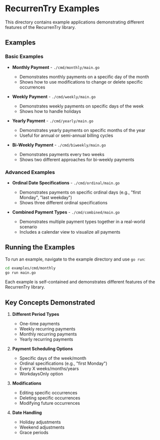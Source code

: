 # RecurrenTry Examples

This directory contains example applications demonstrating different features of the RecurrenTry library.

## Examples

### Basic Examples

- **Monthly Payment** - `./cmd/monthly/main.go`
  - Demonstrates monthly payments on a specific day of the month
  - Shows how to use modifications to change or delete specific occurrences

- **Weekly Payment** - `./cmd/weekly/main.go`
  - Demonstrates weekly payments on specific days of the week
  - Shows how to handle holidays

- **Yearly Payment** - `./cmd/yearly/main.go`
  - Demonstrates yearly payments on specific months of the year
  - Useful for annual or semi-annual billing cycles

- **Bi-Weekly Payment** - `./cmd/biweekly/main.go`
  - Demonstrates payments every two weeks
  - Shows two different approaches for bi-weekly payments

### Advanced Examples

- **Ordinal Date Specifications** - `./cmd/ordinal/main.go`
  - Demonstrates payments on specific ordinal days (e.g., "first Monday", "last weekday")
  - Shows three different ordinal specifications

- **Combined Payment Types** - `./cmd/combined/main.go`
  - Demonstrates multiple payment types together in a real-world scenario
  - Includes a calendar view to visualize all payments

## Running the Examples

To run an example, navigate to the example directory and use `go run`:

```bash
cd examples/cmd/monthly
go run main.go
```

Each example is self-contained and demonstrates different features of the RecurrenTry library.

## Key Concepts Demonstrated

1. **Different Period Types**
   - One-time payments
   - Weekly recurring payments
   - Monthly recurring payments
   - Yearly recurring payments

2. **Payment Scheduling Options**
   - Specific days of the week/month
   - Ordinal specifications (e.g., "first Monday")
   - Every X weeks/months/years
   - WorkdaysOnly option

3. **Modifications**
   - Editing specific occurrences
   - Deleting specific occurrences
   - Modifying future occurrences

4. **Date Handling**
   - Holiday adjustments
   - Weekend adjustments
   - Grace periods

